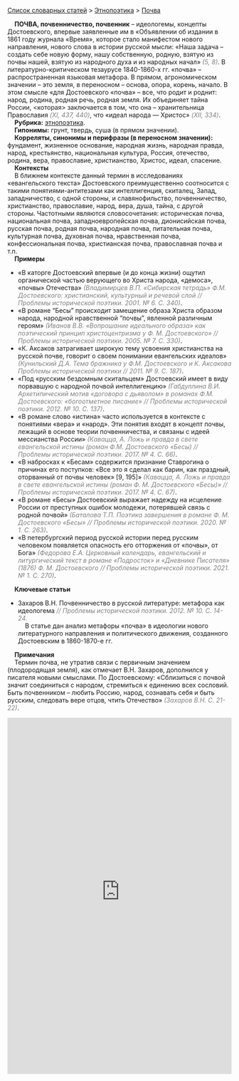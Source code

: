 <style>
st { color: Gray;
  font-style: italic;}
</style>

[Список словарных статей](https://thesaurus-dostoevsky.github.io/Thesaurus/) > [Этнопоэтика](ethnopoe.md) > [Почва](почва.md) 

&nbsp;&nbsp;&nbsp;&nbsp;**ПОЧВА, почвенничество, почвенник** – идеологемы, концепты  Достоевского, впервые заявленные  им в «Объявлении об издании в 1861 году журнала «Время», которое стало  манифестом нового направления, нового слова в истории русской мысли: «Наша задача – создать себе новую форму, нашу собственную, родную, взятую из почвы нашей, взятую из народного духа и из народных начал» <st>(5, 8)</st>. В литературно-критическом тезаурусе 1840-1860-х гг. «почва» – распространенная языковая метафора. В  прямом, агрономическом значении – это земля, в переносном –  основа, опора, корень, начало.  В этом смысле «для Достоевского «почва» – все, что родит и роднит: народ, родина, родная речь, родная земля. Их объединяет тайна России, <которая> заключается  в том, что она – хранительница Православия <st>(XI, 437, 440)</st>, что «идеал народа — Христос» <st>(XII, 334)</st>.  
&nbsp;&nbsp;&nbsp;&nbsp;**Рубрика:** [этнопоэтика](ethnopoe.md).    
&nbsp;&nbsp;&nbsp;&nbsp;**Гипонимы:**  грунт, твердь,  суша (в прямом значении).  
&nbsp;&nbsp;&nbsp;&nbsp;**Корреляты, синонимы и перифразы (в переносном значении):** фундамент, жизненное основание, народная жизнь, народная правда, народ, крестьянство, национальная культура, Россия, отечество,  родина, вера, православие, христианство,  Христос, идеал, спасение.  
&nbsp;&nbsp;&nbsp;&nbsp;**Контексты**  
&nbsp;&nbsp;&nbsp;&nbsp;В ближнем контексте данный термин в исследованиях «евангельского текста» Достоевского преимущественно соотносится с такими понятиями-антитезами как интеллигенция, скиталец, Запад, западничество, с одной стороны, и славянофильство, почвенничество, христианство, православие, народ, вера, душа, тайна, с другой стороны. Частотными являются словосочетания: историческая почва, национальная почва, западноевропейская почва, дионисийская почва, русская почва, родная почва, народная почва, питательная почва,  культурная почва,    духовная почва,  нравственная почва, конфессиональная почва,  христианская почва, православная почва и т.п.  <br>
&nbsp;&nbsp;&nbsp;&nbsp;**Примеры**  
* «В каторге Достоевский впервые (и до конца жизни) ощутил органической частью верующего во Христа народа, «демоса», «почвы» Отечества» <st>(Владимирцев В.П. «Сибирская тетрадь» Ф.М. Достоевского: христианский, культурный и речевой слой // Проблемы исторической поэтики. 2001. № 6. С. 340)</st>.
* «В романе “Бесы”  происходит замещение образа Христа образом народа, народной нравственной “почвы”, явленной различным героям» <st>(Иванов В.В. «Вопрошание идеального образа» как поэтический принцип христоцентризма у Ф. М. Достоевского» // Проблемы исторической поэтики. 2005. № 7. С. 330)</st>.
* «К. Аксаков затрагивает широкую тему усвоения христианства на русской почве, говорит о своем понимании евангельских идеалов» <st>(Кунильский Д.А. Тема бражника у Ф.М. Достоевского и К. Аксакова Проблемы исторической поэтики // 2011. № 9. С. 187)</st>.
* «Под «русским бездомным скитальцем» Достоевский имеет в виду порвавшую с народной почвой интеллигенцию» <st>(Габдуллина В.И. Архетипический мотив «договора с дьяволом» в романах Ф.М. Достоевского: «богоотметное писание» // Проблемы исторической поэтики. 2012. № 10. С. 137)</st>.
* «В романе слово «истина» часто используется в контексте с понятиями «вера» и «народ». Эти понятия входят в концепт почвы, лежащий в основе теории почвенничества, и связаны с идеей мессианства России» <st>(Кавацца, А. Ложь и правда в свете евангельской истины (роман Ф.М. Достоевского «Бесы) // Проблемы исторической поэтики.  2017. № 4. С. 66)</st>.
* «В набросках к «Бесам» содержится признание Ставрогина о причинах его поступков: «Все это я сделал как барин, как  праздный, оторванный от почвы человек» [9, 195]» <st>(Кавацца, А. Ложь и правда в свете евангельской истины (роман Ф. М. Достоевского «Бесы)» //  Проблемы исторической поэтики. 2017. № 4. С. 67)</st>.
* «В романе «Бесы» Достоевский выражает надежду на исцеление России от преступных ошибок молодежи, потерявшей связь с родной почвой» <st>(Баталова Т.П. Поэтика завершения в романе Ф. М. Достоевского «Бесы» // Проблемы исторической поэтики. 2020. № 1. С. 263)</st>.
* «В петербургский период русской истории перед русским человеком появляется опасность его отторжения от «почвы», от Бога» <st>(Федорова Е.А. Церковный календарь, евангельский и литургический текст в романе «Подросток» и «Дневнике Писателя» (1876) Ф. М. Достоевского // Проблемы исторической поэтики. 2021. № 1. С. 270)</st>.  <br>

&nbsp;&nbsp;&nbsp;&nbsp;**Ключевые статьи**
* Захаров В.Н. Почвенничество в русской литературе: метафора как идеологема <st>// Проблемы исторической поэтики. 2012. № 10. С. 14-24.</st>  
&nbsp;&nbsp;&nbsp;&nbsp;В статье дан анализ метафоры «почва» в идеологии нового литературного направления и политического движения, созданного Достоевским в 1860-1870-е гг. <br>

&nbsp;&nbsp;&nbsp;&nbsp;**Примечания**  
&nbsp;&nbsp;&nbsp;&nbsp;Термин почва, не утратив связи с первичным значением (плодородящая земля), как отмечает В.Н. Захаров, дополнился у писателя новыми смыслами. По Достоевскому: «Сблизиться с почвой значит соединиться с народом, стремиться к единению всех сословий. Быть почвенником – любить Россию, народ, сознавать себя и быть русским, следовать вере отцов, чтить Отечество» <st>(Захаров В.Н. С. 21-22)</st>.

<iframe src="https://thesaurus-dostoevsky.github.io/nk/почва.html" style="border:0px;width:100%;height:800px" allowfullscreen="true" webkitallowfullscreen="true" mozallowfullscreen="true">
